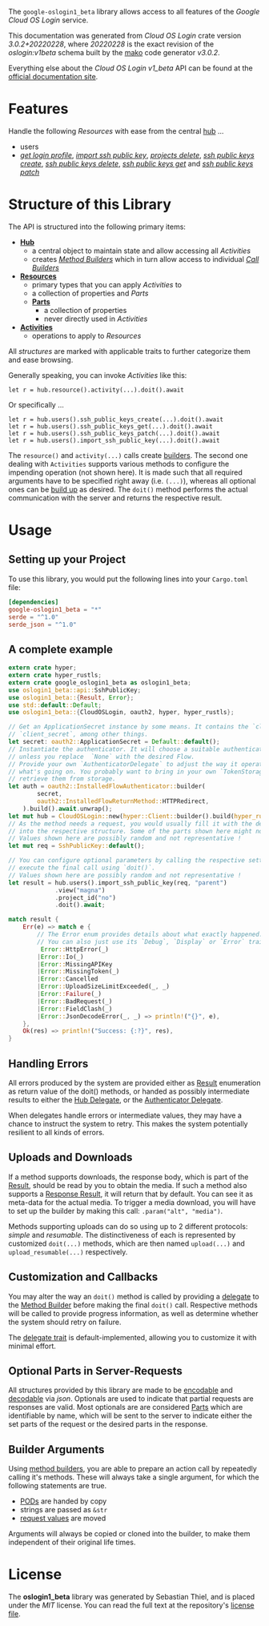 <!---
DO NOT EDIT !
This file was generated automatically from 'src/mako/api/README.md.mako'
DO NOT EDIT !
-->
The `google-oslogin1_beta` library allows access to all features of the *Google Cloud OS Login* service.

This documentation was generated from *Cloud OS Login* crate version *3.0.2+20220228*, where *20220228* is the exact revision of the *oslogin:v1beta* schema built by the [mako](http://www.makotemplates.org/) code generator *v3.0.2*.

Everything else about the *Cloud OS Login* *v1_beta* API can be found at the
[official documentation site](https://cloud.google.com/compute/docs/oslogin/).
# Features

Handle the following *Resources* with ease from the central [hub](https://docs.rs/google-oslogin1_beta/3.0.2+20220228/google_oslogin1_beta/CloudOSLogin) ... 

* users
 * [*get login profile*](https://docs.rs/google-oslogin1_beta/3.0.2+20220228/google_oslogin1_beta/api::UserGetLoginProfileCall), [*import ssh public key*](https://docs.rs/google-oslogin1_beta/3.0.2+20220228/google_oslogin1_beta/api::UserImportSshPublicKeyCall), [*projects delete*](https://docs.rs/google-oslogin1_beta/3.0.2+20220228/google_oslogin1_beta/api::UserProjectDeleteCall), [*ssh public keys create*](https://docs.rs/google-oslogin1_beta/3.0.2+20220228/google_oslogin1_beta/api::UserSshPublicKeyCreateCall), [*ssh public keys delete*](https://docs.rs/google-oslogin1_beta/3.0.2+20220228/google_oslogin1_beta/api::UserSshPublicKeyDeleteCall), [*ssh public keys get*](https://docs.rs/google-oslogin1_beta/3.0.2+20220228/google_oslogin1_beta/api::UserSshPublicKeyGetCall) and [*ssh public keys patch*](https://docs.rs/google-oslogin1_beta/3.0.2+20220228/google_oslogin1_beta/api::UserSshPublicKeyPatchCall)




# Structure of this Library

The API is structured into the following primary items:

* **[Hub](https://docs.rs/google-oslogin1_beta/3.0.2+20220228/google_oslogin1_beta/CloudOSLogin)**
    * a central object to maintain state and allow accessing all *Activities*
    * creates [*Method Builders*](https://docs.rs/google-oslogin1_beta/3.0.2+20220228/google_oslogin1_beta/client::MethodsBuilder) which in turn
      allow access to individual [*Call Builders*](https://docs.rs/google-oslogin1_beta/3.0.2+20220228/google_oslogin1_beta/client::CallBuilder)
* **[Resources](https://docs.rs/google-oslogin1_beta/3.0.2+20220228/google_oslogin1_beta/client::Resource)**
    * primary types that you can apply *Activities* to
    * a collection of properties and *Parts*
    * **[Parts](https://docs.rs/google-oslogin1_beta/3.0.2+20220228/google_oslogin1_beta/client::Part)**
        * a collection of properties
        * never directly used in *Activities*
* **[Activities](https://docs.rs/google-oslogin1_beta/3.0.2+20220228/google_oslogin1_beta/client::CallBuilder)**
    * operations to apply to *Resources*

All *structures* are marked with applicable traits to further categorize them and ease browsing.

Generally speaking, you can invoke *Activities* like this:

```Rust,ignore
let r = hub.resource().activity(...).doit().await
```

Or specifically ...

```ignore
let r = hub.users().ssh_public_keys_create(...).doit().await
let r = hub.users().ssh_public_keys_get(...).doit().await
let r = hub.users().ssh_public_keys_patch(...).doit().await
let r = hub.users().import_ssh_public_key(...).doit().await
```

The `resource()` and `activity(...)` calls create [builders][builder-pattern]. The second one dealing with `Activities` 
supports various methods to configure the impending operation (not shown here). It is made such that all required arguments have to be 
specified right away (i.e. `(...)`), whereas all optional ones can be [build up][builder-pattern] as desired.
The `doit()` method performs the actual communication with the server and returns the respective result.

# Usage

## Setting up your Project

To use this library, you would put the following lines into your `Cargo.toml` file:

```toml
[dependencies]
google-oslogin1_beta = "*"
serde = "^1.0"
serde_json = "^1.0"
```

## A complete example

```Rust
extern crate hyper;
extern crate hyper_rustls;
extern crate google_oslogin1_beta as oslogin1_beta;
use oslogin1_beta::api::SshPublicKey;
use oslogin1_beta::{Result, Error};
use std::default::Default;
use oslogin1_beta::{CloudOSLogin, oauth2, hyper, hyper_rustls};

// Get an ApplicationSecret instance by some means. It contains the `client_id` and 
// `client_secret`, among other things.
let secret: oauth2::ApplicationSecret = Default::default();
// Instantiate the authenticator. It will choose a suitable authentication flow for you, 
// unless you replace  `None` with the desired Flow.
// Provide your own `AuthenticatorDelegate` to adjust the way it operates and get feedback about 
// what's going on. You probably want to bring in your own `TokenStorage` to persist tokens and
// retrieve them from storage.
let auth = oauth2::InstalledFlowAuthenticator::builder(
        secret,
        oauth2::InstalledFlowReturnMethod::HTTPRedirect,
    ).build().await.unwrap();
let mut hub = CloudOSLogin::new(hyper::Client::builder().build(hyper_rustls::HttpsConnector::with_native_roots().https_or_http().enable_http1().enable_http2().build()), auth);
// As the method needs a request, you would usually fill it with the desired information
// into the respective structure. Some of the parts shown here might not be applicable !
// Values shown here are possibly random and not representative !
let mut req = SshPublicKey::default();

// You can configure optional parameters by calling the respective setters at will, and
// execute the final call using `doit()`.
// Values shown here are possibly random and not representative !
let result = hub.users().import_ssh_public_key(req, "parent")
             .view("magna")
             .project_id("no")
             .doit().await;

match result {
    Err(e) => match e {
        // The Error enum provides details about what exactly happened.
        // You can also just use its `Debug`, `Display` or `Error` traits
         Error::HttpError(_)
        |Error::Io(_)
        |Error::MissingAPIKey
        |Error::MissingToken(_)
        |Error::Cancelled
        |Error::UploadSizeLimitExceeded(_, _)
        |Error::Failure(_)
        |Error::BadRequest(_)
        |Error::FieldClash(_)
        |Error::JsonDecodeError(_, _) => println!("{}", e),
    },
    Ok(res) => println!("Success: {:?}", res),
}

```
## Handling Errors

All errors produced by the system are provided either as [Result](https://docs.rs/google-oslogin1_beta/3.0.2+20220228/google_oslogin1_beta/client::Result) enumeration as return value of
the doit() methods, or handed as possibly intermediate results to either the 
[Hub Delegate](https://docs.rs/google-oslogin1_beta/3.0.2+20220228/google_oslogin1_beta/client::Delegate), or the [Authenticator Delegate](https://docs.rs/yup-oauth2/*/yup_oauth2/trait.AuthenticatorDelegate.html).

When delegates handle errors or intermediate values, they may have a chance to instruct the system to retry. This 
makes the system potentially resilient to all kinds of errors.

## Uploads and Downloads
If a method supports downloads, the response body, which is part of the [Result](https://docs.rs/google-oslogin1_beta/3.0.2+20220228/google_oslogin1_beta/client::Result), should be
read by you to obtain the media.
If such a method also supports a [Response Result](https://docs.rs/google-oslogin1_beta/3.0.2+20220228/google_oslogin1_beta/client::ResponseResult), it will return that by default.
You can see it as meta-data for the actual media. To trigger a media download, you will have to set up the builder by making
this call: `.param("alt", "media")`.

Methods supporting uploads can do so using up to 2 different protocols: 
*simple* and *resumable*. The distinctiveness of each is represented by customized 
`doit(...)` methods, which are then named `upload(...)` and `upload_resumable(...)` respectively.

## Customization and Callbacks

You may alter the way an `doit()` method is called by providing a [delegate](https://docs.rs/google-oslogin1_beta/3.0.2+20220228/google_oslogin1_beta/client::Delegate) to the 
[Method Builder](https://docs.rs/google-oslogin1_beta/3.0.2+20220228/google_oslogin1_beta/client::CallBuilder) before making the final `doit()` call. 
Respective methods will be called to provide progress information, as well as determine whether the system should 
retry on failure.

The [delegate trait](https://docs.rs/google-oslogin1_beta/3.0.2+20220228/google_oslogin1_beta/client::Delegate) is default-implemented, allowing you to customize it with minimal effort.

## Optional Parts in Server-Requests

All structures provided by this library are made to be [encodable](https://docs.rs/google-oslogin1_beta/3.0.2+20220228/google_oslogin1_beta/client::RequestValue) and 
[decodable](https://docs.rs/google-oslogin1_beta/3.0.2+20220228/google_oslogin1_beta/client::ResponseResult) via *json*. Optionals are used to indicate that partial requests are responses 
are valid.
Most optionals are are considered [Parts](https://docs.rs/google-oslogin1_beta/3.0.2+20220228/google_oslogin1_beta/client::Part) which are identifiable by name, which will be sent to 
the server to indicate either the set parts of the request or the desired parts in the response.

## Builder Arguments

Using [method builders](https://docs.rs/google-oslogin1_beta/3.0.2+20220228/google_oslogin1_beta/client::CallBuilder), you are able to prepare an action call by repeatedly calling it's methods.
These will always take a single argument, for which the following statements are true.

* [PODs][wiki-pod] are handed by copy
* strings are passed as `&str`
* [request values](https://docs.rs/google-oslogin1_beta/3.0.2+20220228/google_oslogin1_beta/client::RequestValue) are moved

Arguments will always be copied or cloned into the builder, to make them independent of their original life times.

[wiki-pod]: http://en.wikipedia.org/wiki/Plain_old_data_structure
[builder-pattern]: http://en.wikipedia.org/wiki/Builder_pattern
[google-go-api]: https://github.com/google/google-api-go-client

# License
The **oslogin1_beta** library was generated by Sebastian Thiel, and is placed 
under the *MIT* license.
You can read the full text at the repository's [license file][repo-license].

[repo-license]: https://github.com/Byron/google-apis-rsblob/main/LICENSE.md
